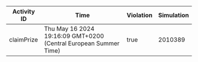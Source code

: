 | Activity ID | Time | Violation | Simulation |
| --- | --- | --- | --- |
| claimPrize | Thu May 16 2024 19:16:09 GMT+0200 (Central European Summer Time) | true | 2010389 |